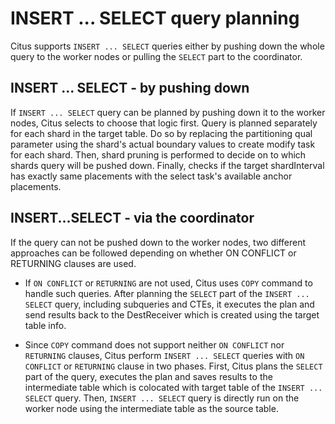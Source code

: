 # INSERT ... SELECT query planning

Citus supports `INSERT ... SELECT` queries either by pushing down the whole query to the worker nodes or pulling the `SELECT` part to the coordinator.

## INSERT ... SELECT - by pushing down

If `INSERT ... SELECT` query can be planned by pushing down it to the worker nodes, Citus selects to choose that logic first. Query is planned separately for each shard in the target table. Do so by replacing the partitioning qual parameter using the shard's actual boundary values to create modify task for each shard. Then, shard pruning is performed to decide on to which shards query will be pushed down. Finally, checks if the target shardInterval has exactly same placements with the select task's available anchor placements.

## INSERT...SELECT - via the coordinator

If the query can not be pushed down to the worker nodes, two different approaches can be followed depending on whether ON CONFLICT or RETURNING clauses are used.

* If `ON CONFLICT` or `RETURNING` are not used, Citus uses `COPY` command to handle such queries. After planning the `SELECT` part of the `INSERT ... SELECT` query, including subqueries and CTEs, it executes the plan and send results back to the DestReceiver which is created using the target table info.

* Since `COPY` command does not support neither `ON CONFLICT` nor `RETURNING` clauses, Citus perform `INSERT ... SELECT` queries with `ON CONFLICT` or `RETURNING` clause in two phases. First, Citus plans the `SELECT` part of the query, executes the plan and saves results to the intermediate table which is colocated with target table of the `INSERT ... SELECT` query. Then, `INSERT ... SELECT` query is directly run on the worker node using the intermediate table as the source table.

